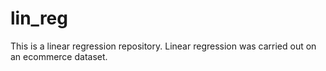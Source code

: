 # lin_reg
This is a linear regression repository. Linear regression was carried out on an ecommerce dataset.
